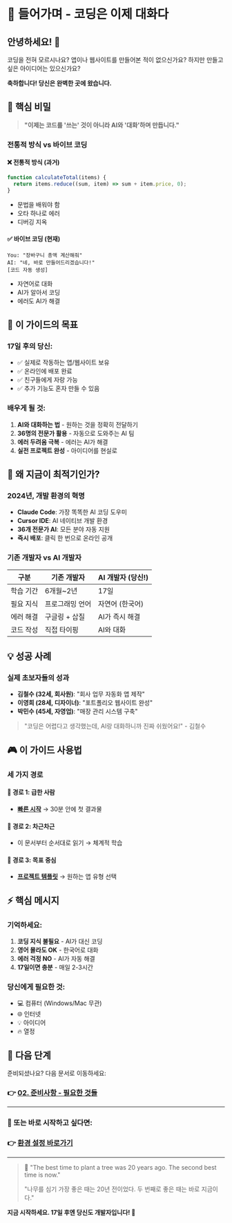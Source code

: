 # 🎯 들어가며 - 코딩은 이제 대화다

## 안녕하세요! 👋

코딩을 전혀 모르시나요?
앱이나 웹사이트를 만들어본 적이 없으신가요?
하지만 만들고 싶은 아이디어는 있으신가요?

**축하합니다! 당신은 완벽한 곳에 왔습니다.**

## 🌟 핵심 비밀

> **"이제는 코드를 '쓰는' 것이 아니라 AI와 '대화'하며 만듭니다."**

### 전통적 방식 vs 바이브 코딩

#### ❌ 전통적 방식 (과거)

```javascript
function calculateTotal(items) {
  return items.reduce((sum, item) => sum + item.price, 0);
}
```

- 문법을 배워야 함
- 오타 하나로 에러
- 디버깅 지옥

#### ✅ 바이브 코딩 (현재)

```
You: "장바구니 총액 계산해줘"
AI: "네, 바로 만들어드리겠습니다!"
[코드 자동 생성]
```

- 자연어로 대화
- AI가 알아서 코딩
- 에러도 AI가 해결

## 🎯 이 가이드의 목표

### 17일 후의 당신:

- ✅ 실제로 작동하는 앱/웹사이트 보유
- ✅ 온라인에 배포 완료
- ✅ 친구들에게 자랑 가능
- ✅ 추가 기능도 혼자 만들 수 있음

### 배우게 될 것:

1. **AI와 대화하는 법** - 원하는 것을 정확히 전달하기
2. **36명의 전문가 활용** - 자동으로 도와주는 AI 팀
3. **에러 두려움 극복** - 에러는 AI가 해결
4. **실전 프로젝트 완성** - 아이디어를 현실로

## 🚀 왜 지금이 최적기인가?

### 2024년, 개발 환경의 혁명

- **Claude Code**: 가장 똑똑한 AI 코딩 도우미
- **Cursor IDE**: AI 네이티브 개발 환경
- **36개 전문가 AI**: 모든 분야 자동 지원
- **즉시 배포**: 클릭 한 번으로 온라인 공개

### 기존 개발자 vs AI 개발자

| 구분      | 기존 개발자     | AI 개발자 (당신!) |
| --------- | --------------- | ----------------- |
| 학습 기간 | 6개월~2년       | 17일              |
| 필요 지식 | 프로그래밍 언어 | 자연어 (한국어)   |
| 에러 해결 | 구글링 + 삽질   | AI가 즉시 해결    |
| 코드 작성 | 직접 타이핑     | AI와 대화         |

## 💡 성공 사례

### 실제 초보자들의 성과

- **김철수 (32세, 회사원)**: "회사 업무 자동화 앱 제작"
- **이영희 (28세, 디자이너)**: "포트폴리오 웹사이트 완성"
- **박민수 (45세, 자영업)**: "매장 관리 시스템 구축"

> "코딩은 어렵다고 생각했는데, AI랑 대화하니까 진짜 쉬웠어요!" - 김철수

## 🎮 이 가이드 사용법

### 세 가지 경로

#### 🏃 경로 1: 급한 사람

- **[빠른 시작](../11_Quick_Wins/01_30min_Prototype.md)** → 30분 안에 첫 결과물

#### 🚶 경로 2: 차근차근

- 이 문서부터 순서대로 읽기 → 체계적 학습

#### 🎯 경로 3: 목표 중심

- **[프로젝트 템플릿](../14_Project_Kickstart/README.md)** → 원하는 앱 유형 선택

## ⚡ 핵심 메시지

### 기억하세요:

1. **코딩 지식 불필요** - AI가 대신 코딩
2. **영어 몰라도 OK** - 한국어로 대화
3. **에러 걱정 NO** - AI가 자동 해결
4. **17일이면 충분** - 매일 2-3시간

### 당신에게 필요한 것:

- 💻 컴퓨터 (Windows/Mac 무관)
- 🌐 인터넷
- 💡 아이디어
- 🔥 열정

## 🎯 다음 단계

준비되셨나요? 다음 문서로 이동하세요:

### 👉 [02. 준비사항 - 필요한 것들](02_Prerequisites.md)

---

### 🚀 또는 바로 시작하고 싶다면:

### 👉 [환경 설정 바로가기](../01_Setup/README.md)

---

> 💬 "The best time to plant a tree was 20 years ago. The second best time is now."
>
> "나무를 심기 가장 좋은 때는 20년 전이었다. 두 번째로 좋은 때는 바로 지금이다."

**지금 시작하세요. 17일 후엔 당신도 개발자입니다! 🚀**
